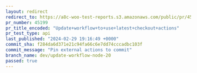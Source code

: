 ```yaml
---
layout: redirect
redirect_to: https://a8c-woo-test-reports.s3.amazonaws.com/public/pr/45199/api/index.html
pr_number: 45199
pr_title_encoded: "Update+workflow+to+use+latest+checkout+actions"
pr_test_type: api
last_published: "2024-02-29 19:16:49 +0000"
commit_sha: f284da6d371e21c94fa66c6e7dd74cccadbc103f
commit_message: "Pin external actions to commit"
branch_name: dev/update-workflow-node-20
passed: true
---
```

